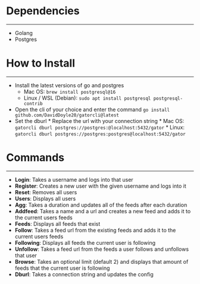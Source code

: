 # Dependencies
---
* Golang
* Postgres

# How to Install
---
* Install the latest versions of go and postgres
    * Mac OS: `brew install postgresql@16`
    * Linux / WSL (Debian): `sudo apt install postgresql postgresql-contrib`
* Open the cli of your choice and enter the command `go install github.com/DavidDoyle20/gatorcli@latest`
* Set the dburl
        * Replace the url with your connection string
        * Mac OS: `gatorcli dburl postgres://postgres:@localhost:5432/gator`
        * Linux: `gatorcli dburl postgres://postgres:postgres@localhost:5432/gator`

# Commands
---
* **Login**: Takes a username and logs into that user
* **Register**: Creates a new user with the given username and logs into it
* **Reset**: Removes all users
* **Users**: Displays all users
* **Agg**: Takes a duration and updates all of the feeds after each duration
* **Addfeed**: Takes a name and a url and creates a new feed and adds it to the current users feeds
* **Feeds**: Displays all feeds that exist
* **Follow**: Takes a feed url from the existing feeds and adds it to the current users feeds
* **Following**: Displays all feeds the current user is following
* **Unfollow**: Takes a feed url from the feeds a user follows and unfollows that user
* **Browse**: Takes an optional limit (default 2) and displays that amount of feeds that the current user is following
* **Dburl**: Takes a connection string and updates the config
